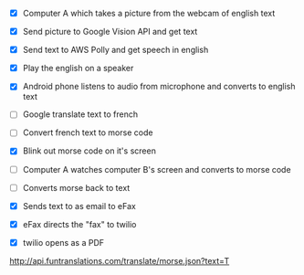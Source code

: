  - [X] Computer A which takes a picture from the webcam of english text
 - [X] Send picture to Google Vision API and get text
 - [X] Send text to AWS Polly and get speech in english
 - [X] Play the english on a speaker
 - [X] Android phone listens to audio from microphone and converts to english text
 - [ ] Google translate text to french
 - [ ] Convert french text to morse code
 - [X] Blink out morse code on it's screen
 - [ ] Computer A watches computer B's screen and converts to morse code
 - [ ] Converts morse back to text
 - [X] Sends text to as email to eFax
 - [X] eFax directs the "fax" to twilio
 - [X] twilio opens as a PDF


http://api.funtranslations.com/translate/morse.json?text=T
